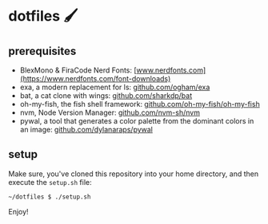 # dotfiles :paintbrush:

## prerequisites

* BlexMono & FiraCode Nerd Fonts: [www.nerdfonts.com](https://www.nerdfonts.com/font-downloads)
* exa, a modern replacement for ls: [github.com/ogham/exa](https://github.com/ogham/exa)
* bat, a cat clone with wings: [github.com/sharkdp/bat](https://github.com/sharkdp/bat)
* oh-my-fish, the fish shell framework: [github.com/oh-my-fish/oh-my-fish](https://github.com/oh-my-fish/oh-my-fish)
* nvm, Node Version Manager: [github.com/nvm-sh/nvm](https://github.com/nvm-sh/nvm)
* pywal, a tool that generates a color palette from the dominant colors in an image: [github.com/dylanaraps/pywal](https://github.com/dylanaraps/pywal)

## setup

Make sure, you've cloned this repository into your home directory, and then execute the `setup.sh` file:

```
~/dotfiles $ ./setup.sh
```

Enjoy!